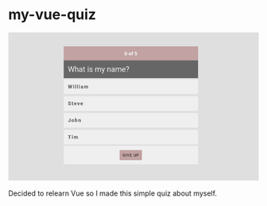 # my-vue-quiz
<img src="./screenshot.png">

Decided to relearn Vue so I made this simple quiz about myself.
